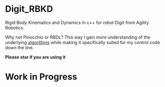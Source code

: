 # Digit_RBKD
Rigid Body Kinematics and Dynamics in c++ for robot Digit from Agility Robotics. 

Why not Pinocchio or RBDL? This way I gain more understanding of the underlying [algorithms](https://royfeatherstone.org/spatial/v2/) while making it specifically suited for my control code down the line.

**Please star if you are using it**
# Work in Progress

